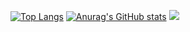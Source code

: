 [![Top Langs](https://github-readme-stats.vercel.app/api/top-langs/?username=lldscc&layout=compact)](https://github.com/lldscc?tab=repositories)
[![Anurag's GitHub stats](https://github-readme-stats.vercel.app/api?username=lldscc)](https://github.com/lldscc?tab=repositories)
[![](https://cdn.jsdelivr.net/gh/lldscc/imageBed/githubImage/20240514/bg.svg)](https://llds.cc/)
